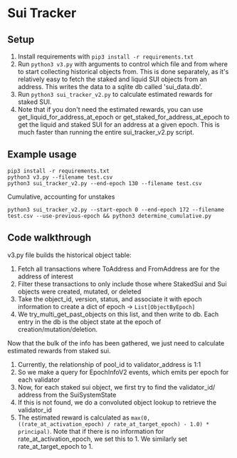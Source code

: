 # Sui Tracker

## Setup

1. Install requirements with `pip3 install -r requirements.txt`
2. Run `python3 v3.py` with arguments to control which file and from where to start collecting historical objects from. This is done separately, as it's relatively easy to fetch the staked and liquid SUI objects from an address. This writes the data to a sqlite db called 'sui_data.db'.
3. Run `python3 sui_tracker_v2.py` to calculate estimated rewards for staked SUI.
4. Note that if you don't need the estimated rewards, you can use get_liquid_for_address_at_epoch or get_staked_for_address_at_epoch to get the liquid and staked SUI for an address at a given epoch. This is much faster than running the entire sui_tracker_v2.py script.

## Example usage

```python3
pip3 install -r requirements.txt
python3 v3.py --filename test.csv
python3 sui_tracker_v2.py --end-epoch 130 --filename test.csv
```

Cumulative, accounting for unstakes
```python3
python3 sui_tracker_v2.py --start-epoch 0 --end-epoch 172 --filename test.csv --use-previous-epoch && python3 determine_cumulative.py
```


## Code walkthrough
v3.py file builds the historical object table:
1. Fetch all transactions where ToAddress and FromAddress are for the address of interest
2. Filter these transactions to only include those where StakedSui and Sui objects were created, mutated, or deleted
3. Take the object_id, version, status, and associate it with epoch information to create a dict of epoch -> `List[ObjectByEpoch]`
4. We try_multi_get_past_objects on this list, and then write to db. Each entry in the db is the object state at the epoch of creation/mutation/deletion.

Now that the bulk of the info has been gathered, we just need to calculate estimated rewards from staked sui.
1. Currently, the relationship of pool_id to validator_address is 1:1
2. So we make a query for EpochInfoV2 events, which emits per epoch for each validator
3. Now, for each staked sui object, we first try to find the validator_id/ address from the SuiSystemState
4. If this is not found, we do a convoluted object lookup to retrieve the validator_id
5. The estimated reward is calculated as `max(0, ((rate_at_activation_epoch) / rate_at_target_epoch) - 1.0) * principal)`. Note that if there is no information for rate_at_activation_epoch, we set this to 1. We similarly set rate_at_target_epoch to 1.